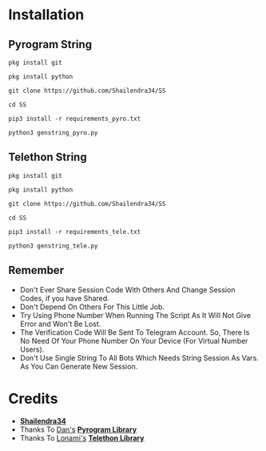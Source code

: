 # Installation

## Pyrogram String

`pkg install git`

`pkg install python`

`git clone https://github.com/Shailendra34/SS`

`cd SS`

`pip3 install -r requirements_pyro.txt`

`python3 genstring_pyro.py`


## Telethon String

`pkg install git`

`pkg install python`

`git clone https://github.com/Shailendra34/SS`

`cd SS`

`pip3 install -r requirements_tele.txt`

`python3 genstring_tele.py`


## Remember

- Don't Ever Share Session Code With Others And Change Session Codes, if you have Shared.
- Don't Depend On Others For This Little Job.
- Try Using Phone Number When Running The Script As It Will Not Give Error and Won't Be Lost.
- The Verification Code Will Be Sent To Telegram Account. So, There Is No Need Of Your Phone 
Number On Your Device (For Virtual Number Users).
- Don't Use Single String To All Bots Which Needs String Session As Vars. As You Can Generate
New Session.


# Credits

- <b>[Shailendra34](https://t.me/Shailendra34)</b>
- Thanks To [Dan's](https://github.com/delivrance) <b>[Pyrogram Library](https://github.com/pyrogram/pyrogram)</b>
- Thanks To [Lonami's](https://github.com/Lonami) <b>[Telethon Library](https://github.com/LonamiWebs/Telethon)</b>
